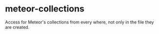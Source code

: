 meteor-collections
==================

Access for Meteor's collections from every where, not only in the file they are created.
